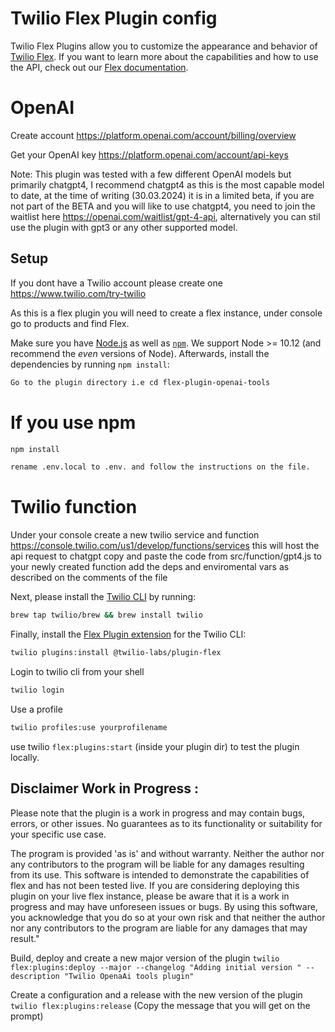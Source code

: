 #  Twilio Flex Plugin config

Twilio Flex Plugins allow you to customize the appearance and behavior of [Twilio Flex](https://www.twilio.com/flex). If you want to learn more about the capabilities and how to use the API, check out our [Flex documentation](https://www.twilio.com/docs/flex).



# OpenAI



Create account
https://platform.openai.com/account/billing/overview

Get your OpenAI key 
https://platform.openai.com/account/api-keys

Note:
This plugin was tested with a few different OpenAI models but primarily chatgpt4, I recommend chatgpt4 as this is the most capable model to date, at the time of writing (30.03.2024) it is in a limited beta, if you are not part of the BETA and you will  like to use chatgpt4, you need to join the waitlist here https://openai.com/waitlist/gpt-4-api, alternatively you can stil use the plugin with gpt3 or any other supported model.




## Setup

If you dont have a Twilio account please create one https://www.twilio.com/try-twilio 

As this is a flex plugin you will need to create a flex instance, under console go to products and find Flex.


Make sure you have [Node.js](https://nodejs.org) as well as [`npm`](https://npmjs.com). We support Node >= 10.12 (and recommend the _even_ versions of Node). Afterwards, install the dependencies by running `npm install`:
 

 

```bash
Go to the plugin directory i.e cd flex-plugin-openai-tools
```
# If you use npm
```bash
npm install
```
```bash
rename .env.local to .env. and follow the instructions on the file.
```
# Twilio function

Under your console create a new twilio service and function https://console.twilio.com/us1/develop/functions/services this will host the api request to chatgpt 
copy and paste the code from src/function/gpt4.js to your newly created function add the deps and enviromental vars as described on the comments of the file 


Next, please install the [Twilio CLI](https://www.twilio.com/docs/twilio-cli/quickstart) by running:

```bash
brew tap twilio/brew && brew install twilio
```

Finally, install the [Flex Plugin extension](https://github.com/twilio-labs/plugin-flex/tree/v1-beta) for the Twilio CLI:

```bash
twilio plugins:install @twilio-labs/plugin-flex
```
Login to twilio cli from your shell 
```bash
twilio login 
```

Use a profile
```bash
twilio profiles:use yourprofilename
```



use twilio ``` flex:plugins:start ``` (inside your plugin dir) to test the plugin locally.



## Disclaimer Work in Progress :

Please note that the plugin is a work in progress and may contain bugs, errors, or other issues.  No guarantees as to its functionality or suitability for your specific use case.

The program is provided 'as is' and without warranty. Neither the author nor any contributors to the program will be liable for any damages resulting from its use. This software is intended to demonstrate the capabilities of flex and has not been tested live. If you are considering deploying this plugin on your live flex instance, please be aware that it is a work in progress and may have unforeseen issues or bugs. By using this software, you acknowledge that you do so at your own risk and that neither the author nor any contributors to the program are liable for any damages that may result."


Build, deploy and create a new major version of the plugin
 ``` twilio flex:plugins:deploy --major --changelog "Adding initial version " --description "Twilio OpenaAi tools plugin"  ```

 Create a configuration and a release with the new version of the plugin
``` twilio flex:plugins:release ``` (Copy the message that you will get on the prompt)
